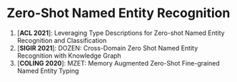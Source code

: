 # Zero-Shot Named Entity Recognition

1. [**ACL 2021**]: Leveraging Type Descriptions for Zero-shot Named Entity Recognition and Classification
2. [**SIGIR 2021**]: DOZEN: Cross-Domain Zero Shot Named Entity Recognition with Knowledge Graph
3. [**COLING 2020**]: MZET: Memory Augmented Zero-Shot Fine-grained Named Entity Typing

